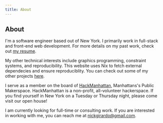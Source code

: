 ```yaml
---
title: About
---
```


## About

I'm a software engineer based out of New York.
I primarily work in full-stack and front-end web development.
For more details on my past work, check out [my resume](./resume.pdf).

My other technical interests include graphics programming, constraint systems, and reproducibility.
This website uses Nix to fetch external dependecies and ensure reproduciblity.
You can check out some of my other projects [here](./projects.html).

I serve as a member on the board of [HackManhattan](https://hackmanhattan.com/), Manhattans's Public Makerspace.
HackManhattan is a non-profit, all-volunteer hackerspace.
If you find yourself in New York on a Tuesday or Thursday night, please come visit our open house!

I am currently looking for full-time or consulting work.
If you are interested in working with me, you can reach me at [nickgirardo@gmail.com](mailto:nickgirardo@gmail.com).
